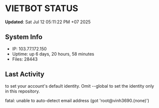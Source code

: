 # VIETBOT STATUS
**Updated**: Sat Jul 12 05:11:22 PM +07 2025

## System Info
- IP: 103.77.172.150
- Uptime: up 6 days, 20 hours, 58 minutes
- Files: 28443

## Last Activity

to set your account's default identity.
Omit --global to set the identity only in this repository.

fatal: unable to auto-detect email address (got 'root@vinh3690.(none)')
